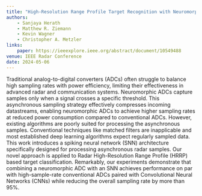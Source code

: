 ```yaml
---
title: "High-Resolution Range Profile Target Recognition with Neuromorphic ADCs and Spiking Neural Networks"
authors:
    - Sanjaya Herath
    - Matthew R. Ziemann
    - Kevin Wagner
    - Christopher A. Metzler
links:
    paper: https://ieeexplore.ieee.org/abstract/document/10549488
venue: IEEE Radar Conference
date: 2024-05-06
---
```


Traditional analog-to-digital converters (ADCs) often struggle to balance high sampling rates with power efficiency, limiting their effectiveness in advanced radar and communication systems. Neuromorphic ADCs capture samples only when a signal crosses a specific threshold. This asynchronous sampling strategy effectively compresses incoming datastreams, enabling neuromorphic ADCs to achieve higher sampling rates at reduced power consumption compared to conventional ADCs. However, existing algorithms are poorly suited for processing the asynchronous samples. Conventional techniques like matched filters are inapplicable and most established deep learning algorithms expect regularly sampled data. This work introduces a spiking neural network (SNN) architecture specifically designed for processing asynchronous radar samples. Our novel approach is applied to Radar High-Resolution Range Profile (HRRP) based target classification. Remarkably, our experiments demonstrate that combining a neuromorphic ADC with an SNN achieves performance on par with high-sample-rate conventional ADCs paired with Convolutional Neural Networks (CNNs) while reducing the overall sampling rate by more than 95%.
